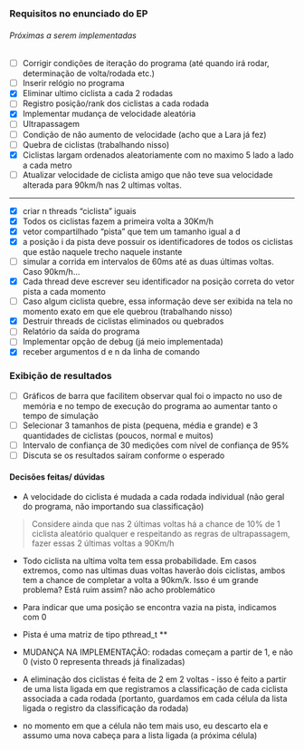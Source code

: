 ### Requisitos no enunciado do EP

###### Próximas a serem implementadas

- [ ] Corrigir condições de iteração do programa (até quando irá rodar, determinação de volta/rodada etc.)
- [ ] Inserir relógio no programa
- [x] Eliminar ultimo ciclista a cada 2 rodadas
- [ ] Registro posição/rank dos ciclistas a cada rodada
- [x] Implementar mudança de velocidade aleatória
- [ ] Ultrapassagem
- [ ] Condição de não aumento de velocidade (acho que a Lara já fez)
- [ ] Quebra de ciclistas (trabalhando nisso)
- [x] Ciclistas largam ordenados aleatoriamente com no maximo 5 lado a lado a cada metro
- [ ] Atualizar velocidade de ciclista amigo que não teve sua velocidade alterada para 90km/h nas 2 ultimas voltas.

---

- [x] criar n threads “ciclista” iguais
- [x] Todos os ciclistas fazem a primeira volta a 30Km/h
- [x] vetor compartilhado “pista” que tem um tamanho igual a d
- [x] a posição i da pista deve possuir os identificadores de todos os ciclistas que estão naquele trecho naquele instante
- [ ] simular a corrida em intervalos de 60ms até as duas últimas voltas. Caso 90km/h...
- [x] Cada thread deve escrever seu identificador na posição correta do vetor pista a cada momento
- [ ] Caso algum ciclista quebre, essa informação deve ser exibida na tela no momento exato em que ele quebrou (trabalhando nisso)
- [x] Destruir threads de ciclistas eliminados ou quebrados
- [ ] Relatório da saída do programa
- [ ] Implementar opção de debug (já meio implementada)
- [x] receber argumentos d e n da linha de comando

### Exibição de resultados

- [ ] Gráficos de barra que facilitem observar qual foi o impacto no uso de memória e no tempo de execução do programa ao aumentar tanto o tempo de simulação
- [ ] Selecionar 3 tamanhos de pista (pequena, média e grande) e 3 quantidades de ciclistas (poucos, normal e muitos)
- [ ] Intervalo de confiança de 30 medições com nı́vel de confiança de 95%
- [ ] Discuta se os resultados saı́ram conforme o esperado

#### Decisões feitas/ dúvidas

- A velocidade do ciclista é mudada a cada rodada individual (não geral do programa, não importando sua classificação)

> Considere ainda que nas 2 últimas voltas há a chance de 10% de 1 ciclista aleatório qualquer e respeitando as regras de ultrapassagem, fazer essas 2 últimas voltas a 90Km/h

- Todo ciclista na ultima volta tem essa probabilidade. Em casos extremos, como nas ultimas duas voltas haverão dois ciclistas, ambos tem a chance de completar a volta a 90km/k. Isso é um grande problema? Está ruim assim? não acho problemático

- Para indicar que uma posição se encontra vazia na pista, indicamos com 0

- Pista é uma matriz de tipo pthread_t **

- MUDANÇA NA IMPLEMENTAÇÃO: rodadas começam a partir de 1, e não 0 (visto 0 representa threads já finalizadas)

- A eliminação dos ciclistas é feita de 2 em 2 voltas - isso é feito a partir de uma lista ligada em que registramos a classificação de cada ciclista associada a cada rodada (portanto, guardamos em cada célula da lista ligada o registro da classificação da rodada)

- no momento em que a célula não tem mais uso, eu descarto ela e assumo uma nova cabeça para a lista ligada (a próxima célula)